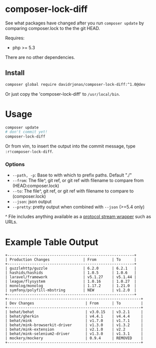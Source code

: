 composer-lock-diff
==================

See what packages have changed after you run `composer update` by comparing composer.lock to the the git HEAD.

Requires:
- php >= 5.3

There are no other dependencies.

Install
-------

```bash
composer global require davidrjonas/composer-lock-diff:^1.0@dev
```

Or just copy the 'composer-lock-diff' to `/usr/local/bin`.

Usage
=====

```bash
composer update
# don't commit yet!
composer-lock-diff
```

Or from vim, to insert the output into the commit message, type `:r!composer-lock-diff`.

### Options

- `--path, -p`: Base to with which to prefix paths. Default "./"
- `--from`: The file^, git ref, or git ref with filename to compare from (HEAD:composer.lock)
- `--to`: The file^, git ref, or git ref with filename to compare to (composer.lock)
- `--json`: json output
- `--pretty`: pretty output when combined with `--json` (>=5.4 only)

^ File includes anything available as a [protocol stream wrapper](http://php.net/manual/en/wrappers.php) such as URLs.

Example Table Output
====================

```
+---------------------------------------------------------+
| Production Changes               | From       | To      |
+---------------------------------------------------------+
| guzzlehttp/guzzle                | 6.2.0      | 6.2.1   |
| hashids/hashids                  | 1.0.5      | 1.0.6   |
| laravel/framework                | v5.1.27    | v5.1.44 |
| league/flysystem                 | 1.0.16     | 1.0.27  |
| monolog/monolog                  | 1.17.2     | 1.21.0  |
| symfony/polyfill-mbstring        | NEW        | v1.2.0  |
+---------------------------------------------------------+
+------------------------------------------------------------+
| Dev Changes                       | From      | To         |
+------------------------------------------------------------+
| behat/behat                       | v3.0.15   | v3.2.1     |
| behat/gherkin                     | v4.4.1    | v4.4.4     |
| behat/mink                        | v1.7.0    | v1.7.1     |
| behat/mink-browserkit-driver      | v1.3.0    | v1.3.2     |
| behat/mink-extension              | v2.1.0    | v2.2       |
| behat/mink-selenium2-driver       | v1.3.0    | v1.3.1     |
| mockery/mockery                   | 0.9.4     | REMOVED    |
+------------------------------------------------------------+
```

